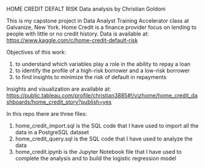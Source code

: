 HOME CREDIT DEFALT RISK 
Data analysis by Christian Goldoni

This is my capstone project in Data Analyst Training Accelerator class at Galvanize, New York.
Home Credit is a finance provider focus on lending to people with little or no credit history. 
Data is available at: https://www.kaggle.com/c/home-credit-default-risk

Objectives of this work:
1. to understand which variables play a role in the ability to repay a loan
2. to identify the profile of a high-risk borrower and a low-risk borrower
3. to find insights to minimize the risk of default in repayments 

Insights and visualization are available at: https://public.tableau.com/profile/christian3885#!/vizhome/home_credit_dashboards/home_credit_story?publish=yes

In this repo there are three files:
1. home_credit_import.sql is the SQL code that I have used to import all the data in a PostgreSQL dataset
2. home_credit_query.sql is the SQL code that I have used to analyze the data
3. home_credit.ipynb is the Jupyter Notebook file that I have used to complete the analysis and to build the logistic regression model
